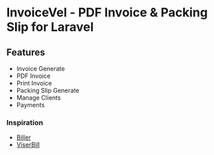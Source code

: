 # InvoiceVel - PDF Invoice & Packing Slip for Laravel

## Features
- Invoice Generate
- PDF Invoice
- Print Invoice
- Packing Slip Generate
- Manage Clients
- Payments

### Inspiration
- [Biller](https://billar.gainhq.com/admin/users/login)
- [ViserBill](https://script.viserlab.com/viserbill/admin)
